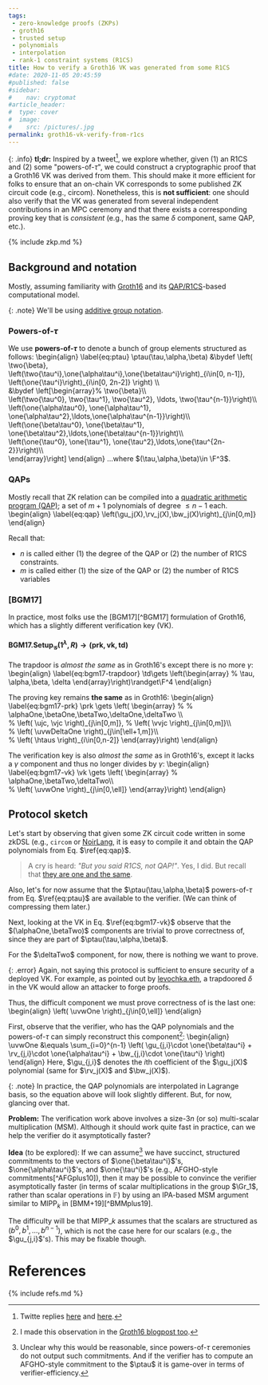 ```yaml
---
tags:
 - zero-knowledge proofs (ZKPs)
 - groth16
 - trusted setup
 - polynomials
 - interpolation
 - rank-1 constraint systems (R1CS)
title: How to verify a Groth16 VK was generated from some R1CS
#date: 2020-11-05 20:45:59
#published: false
#sidebar:
#    nav: cryptomat
#article_header:
#  type: cover
#  image:
#    src: /pictures/.jpg
permalink: groth16-vk-verify-from-r1cs
---
```


{: .info}
**tl;dr:**
Inspired by a tweet[^tweet], we explore whether, given (1) an R1CS and (2) some "powers-of-$\tau$", we could construct a cryptographic proof that a Groth16 VK was derived from them.
This should make it more efficient for folks to ensure that an on-chain VK corresponds to some published ZK circuit code (e.g., circom).
Nonetheless, this is **not sufficient**: one should also verify that the VK was generated from several independent contributions in an MPC ceremony and that there exists a corresponding proving key that is _consistent_ (e.g., has the same $\delta$ component, same QAP, etc.).

<!--more-->

<!-- Here you can define LaTeX macros -->
<div style="display: none;">$
%
\def\one#1{\left[#1\right]_\textcolor{green}{1}} <!-- \_ -->
\def\two#1{\left[#1\right]_\textcolor{red}{2}}
\def\three#1{\left[#1\right]_\textcolor{blue}{\top}}
\def\pair#1#2{e\left(#1, #2\right)}
\def\bp{\mathcal{G}}
%
\def\gu{\textcolor{magenta}{u}}
\def\rv{\textcolor{red}{v}}
\def\bw{\textcolor{blue}{w}}
%
\def\relqap{\mathsf{QAP}\text{-}\mathsf{SAT}^{\gu_j,\rv_j,\bw_j}_{n,m}}
%
\def\crs#1{\textcolor{green}{#1}}
%
\def\bgmSetup{\mathsf{BGM17}.\mathsf{Setup}}
\def\grothSetup{\mathsf{Groth16}.\mathsf{Setup}}
\def\grothProve{\mathsf{Groth16}.\mathsf{Prove}}
\def\grothVerify{\mathsf{Groth16}.\mathsf{Verify}}
\def\grothBatchVerify{\mathsf{Groth16}.\mathsf{BatchVerify}}
\def\grothSim{\mathsf{Groth16}.\mathsf{Simulate}}
\def\grothRerand{\mathsf{Groth16}.\mathsf{Rerand}}
\def\grothBlind{\mathsf{Groth16}.\mathsf{Blind}}
\def\grothBlindVerify{\mathsf{Groth16}.\mathsf{BlindVerify}}
%
\def\alphabeta{\crs{\three{\alpha\beta}}}
%
\def\alphaOne{\crs{\one{\alpha}}}
\def\betaOne{\crs{\one{\beta}}}
\def\deltaOne{\crs{\one{\delta}}}
\def\betaTwo{\crs{\two{\beta}}}
\def\gammaTwo{\crs{\two{\gamma}}}
\def\deltaTwo{\crs{\two{\delta}}}
%
\def\ujc{\crs{\one{u_j(\tau)}}}
\def\vjc{\crs{\one{v_j(\tau)}}} 
%
\def\vvjc{\crs{\two{v_j(\tau)}}}
%
\def\uvw{\crs{\beta u_j(\tau) + \alpha v_j(\tau) + w_j(\tau)}}
\def\uvwOne{\one{\uvw}}
\def\uvwOneCol{\one{\beta\gu_j(\tau) + \alpha\rv_j(\tau) + \bw_j(\tau)}}
\def\uvwDeltaOne{\crs{\one{\frac{\uvw}{\delta}}}}
\def\uvwDeltaOneCol{\one{\frac{\beta\gu_j(\tau) + \alpha\rv_j(\tau) + \bw_j(\tau)}{\delta}}}
%
\def\tauN{\one{\tau^i(\tau^n - 1)}}
\def\tauNdelta{\one{\frac{\tau^i(\tau^n - 1)}{\delta}}}
\def\htaus{\crs{\one{\frac{\lagr_i(\tau) (\tau^n - 1)}{\delta}}}}
%
\def\uvwgamma{\crs{\frac{\beta u_j(\tau) + \alpha v_j(\tau) + w_j(\tau)}{\gamma}}}
\def\uvwGammaOne{\crs{\one{\uvwgamma}}}
%
\def\rk{\blue{r_k}}
\def\Uj{\crs{U_j}}
\def\Vj{\crs{V_j}}
\def\VjOne{\crs{\one{V_j}}}
%
\def\otau{\orange{\tilde{\tau}}}
\def\oalpha{\orange{\tilde{\alpha}}}
\def\obeta{\orange{\tilde{\beta}}}
%
\def\btau{\blue{\bar{\tau}}}
\def\balpha{\blue{\bar{\alpha}}}
\def\bbeta{\blue{\bar{\beta}}}
%
\def\odelta{\orange{\tilde{\delta}}}
\def\bdelta{\blue{\bar{\delta}}}
%
\def\ptau{\mathsf{ptau}}
\def\outTwo{\mathsf{qp}}
%
\def\trx{\mathsf{trx}}
%
\def\phaseOneInit{\mathsf{Phase}_1.\mathsf{Init}}
\def\phaseOneContribute{\mathsf{Phase}_1.\mathsf{Contribute}}
\def\phaseOneVerify{\mathsf{Phase}_1.\mathsf{Verify}}
%
\def\phaseTwoInit{\mathsf{Phase}_2.\mathsf{Init}}
\def\phaseTwoContribute{\mathsf{Phase}_2.\mathsf{Contribute}}
\def\phaseTwoVerify{\mathsf{Phase}_2.\mathsf{Verify}}
%
\def\pok{\mathsf{pok}}
\def\hashPokNoArg{\mathcal{H}} % conditionals on # of args don't really work
\def\hashPok#1{\hashPokNoArg\left(#1\right)}
$</div> <!-- $ -->

{% include zkp.md %}

## Background and notation

Mostly, assuming familiarity with [Groth16](/groth16) and its [QAP/R1CS](/r1cs)-based computational model.

{: .note}
We'll be using [additive group notation](/groth16#pairing-friendly-groups).

### Powers-of-$\tau$

We use **powers-of-$\tau$** to denote a bunch of group elements structured as follows:
\begin{align}
\label{eq:ptau}
\ptau(\tau,\alpha,\beta)
&\bydef 
\left(
    \two{\beta},
    \left(\two{\tau^i},\one{\alpha\tau^i},\one{\beta\tau^i}\right)\_{i\in[0, n-1]},
    \left(\one{\tau^i}\right)\_{i\in[0, 2n-2]}
\right)
\\\\\
&\bydef
\left\[\begin{array}%
    \two{\beta}\\\\\
    \left(\two{\tau^0}, \two{\tau^1}, \two{\tau^2}, \ldots, \two{\tau^{n-1}}\right)\\\\\
    \left(\one{\alpha\tau^0}, \one{\alpha\tau^1}, \one{\alpha\tau^2},\ldots,\one{\alpha\tau^{n-1}}\right)\\\\\
    \left(\one{\beta\tau^0}, \one{\beta\tau^1}, \one{\beta\tau^2},\ldots,\one{\beta\tau^{n-1}}\right)\\\\\
    \left(\one{\tau^0}, \one{\tau^1}, \one{\tau^2},\ldots,\one{\tau^{2n-2}}\right)\\\\\
\end{array}\right\]
\end{align}
...where $(\tau,\alpha,\beta)\in \F^3$.

### QAPs

Mostly recall that ZK relation can be compiled into a [quadratic arithmetic program (QAP)](/groth16#qaps); a set of $m+1$ polynomials of degree $\le n-1$ each.
\begin{align}
\label{eq:qap}
\left(\gu_j(X),\rv_j(X),\bw_j(X)\right)_{j\in[0,m]}
\end{align}

Recall that:
 - $n$ is called either (1) the degree of the QAP or (2) the number of R1CS constraints.
 - $m$ is called either (1) the size of the QAP or (2) the number of R1CS variables

### [BGM17]

In practice, most folks use the [BGM17][^BGM17] formulation of Groth16, which has a slightly different verification key (VK).

#### $\mathsf{BGM17.Setup}_\mathcal{G}(1^\lambda, R)\rightarrow (\mathsf{prk},\mathsf{vk},\mathsf{td})$

The trapdoor is _almost the same_ as in Groth16's except there is no more $\gamma$:
\begin{align}
\label{eq:bgm17-trapdoor}
\td\gets \left(\begin{array} %
\tau,
\alpha,\beta,
\delta
\end{array}\right)\randget\F^4
\end{align}

The proving key remains **the same** as in Groth16:
\begin{align}
\label{eq:bgm17-prk}
\prk \gets \left(
\begin{array} %
%
\alphaOne,\betaOne,\betaTwo,\deltaOne,\deltaTwo
\\\\\
%
\left(
    \ujc, \vjc
\right)\_{j\in[0,m]},
%
\left(
    \vvjc
\right)\_{j\in[0,m]}\\\\\
%
\left(
    \uvwDeltaOne
\right)\_{j\in[\ell+1,m]}\\\\\
%
\left(
    \htaus
\right)\_{i\in[0,n-2]}
\end{array}\right)
\end{align}

The verification key is also _almost the same_ as in Groth16's, except it lacks a $\gamma$ component and thus no longer divides by $\gamma$:
\begin{align}
\label{eq:bgm17-vk}
\vk \gets \left(
\begin{array} %
\alphaOne,\betaTwo,\deltaTwo\\\\\
%
\left(
    \uvwOne
\right)\_{j\in[0,\ell]}
\end{array}\right)
\end{align}

## Protocol sketch

Let's start by observing that given some ZK circuit code written in some zkDSL (e.g., `circom` or [NoirLang](https://x.com/NoirLang), it is easy to compile it and obtain the QAP polynomials from Eq. $\ref{eq:qap}$.

 > A cry is heard: _"But you said R1CS, not QAP!"_.
 > Yes, I did. But recall that [they are one and the same](/r1cs).

Also, let's for now assume that the $\ptau(\tau,\alpha,\beta)$ powers-of-$\tau$ from Eq. $\ref{eq:ptau}$ are available to the verifier. (We can think of compressing them later.) 

Next, looking at the VK in Eq. $\ref{eq:bgm17-vk}$ observe that the $(\alphaOne,\betaTwo)$ components are trivial to prove correctness of, since they are part of $\ptau(\tau,\alpha,\beta)$. 

For the $\deltaTwo$ component, for now, there is nothing we want to prove.

{: .error}
Again, not saying this protocol is sufficient to ensure security of a deployed VK.
For example, as pointed out by [levochka.eth](https://x.com/levs57/status/1899511053383254019), a trapdoored $\delta$ in the VK would allow an attacker to forge proofs.

Thus, the difficult component we must prove correctness of is the last one:
\begin{align}
\left(
    \uvwOne
\right)\_{j\in[0,\ell]}
\end{align}

First, observe that the verifier, who has the QAP polynomials and the powers-of-$\tau$ can simply reconstruct this component[^pp-phase-2]:
\begin{align}
\uvwOne &\equals 
  \sum\_{i=0}^{n-1} \left( \gu\_{j,i}\cdot \one{\beta\tau^i} + \rv\_{j,i}\cdot \one{\alpha\tau^i} + \bw\_{j,i}\cdot \one{\tau^i} \right)
\end{align}
Here, $\gu_{j,i}$ denotes the $i$th coefficient of the $\gu_j(X)$ polynomial (same for $\rv_j(X)$ and $\bw_j(X)$).

{: .note}
In practice, the QAP polynomials are interpolated in Lagrange basis, so the equation above will look slightly different. But, for now, glancing over that.

**Problem:** The verification work above involves a size-$3n$ (or so) multi-scalar multiplication (MSM).
Although it should work quite fast in practice, can we help the verifier do it asymptotically faster?

**Idea** (to be explored): If we can assume[^can-we] we have succinct, structured commitments to the vectors of $\one{\beta\tau^i}$'s, $\one{\alpha\tau^i}$'s, and $\one{\tau^i}$'s (e.g., AFGHO-style commitments[^AFGplus10]), then it may be possible to convince the verifier asymptotically faster (in terms of scalar multiplications in the group $\Gr_1$, rather than scalar operations in $\mathbb{F}$) by using an IPA-based MSM argument similar to $\mathsf{MIPP}_k$ in [BMM+19][^BMMplus19].

The difficulty will be that $\mathsf{MIPP}\_k$ assumes that the scalars are structured as $(b^0, b^1, \ldots, b^{n-1})$, which is not the case here for our scalars (e.g., the $\gu_{j,i}$'s). 
This may be fixable though.

# References

[^can-we]: Unclear why this would be reasonable, since powers-of-$\tau$ ceremonies do not output such commitments. And if the verifier has to compute an AFGHO-style commitment to the $\ptau$ it is game-over in terms of verifier-efficiency.
[^pp-phase-2]: I made this observation in the [Groth16 blogpost too](/groth16#post-processing-phase-1-and-phase-2-into-a-bgm17-prk-and-vk).
[^tweet]: Twitte replies [here](https://x.com/alinush407/status/1899310471930576978) and [here](https://x.com/alinush407/status/1899314608688832928).

{% include refs.md %}
